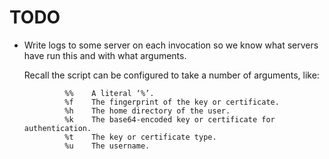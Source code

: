 # TODO

* Write logs to some server on each invocation so we know what servers have
  run this and with what arguments.

  Recall the script can be configured to take a number of arguments, like:
  ```
           %%    A literal ‘%’.
           %f    The fingerprint of the key or certificate.
           %h    The home directory of the user.
           %k    The base64-encoded key or certificate for authentication.
           %t    The key or certificate type.
           %u    The username.
  ```
